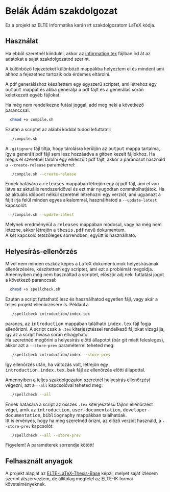 # Belák Ádám szakdolgozat
Ez a projekt az ELTE Informatika karán írt szakdolgozatom LaTeX kódja.

## Használat
Ha ebből szeretnél kiindulni, akkor az [information.tex](information.tex) fájlban
írd át az adatokat a saját szakdolgozatod szerint.

A különböző fejezeteket különböző mappákba helyeztem el és mindent ami ahhoz a
fejezethez tartozik oda érdemes eltárolni.

A pdf generáláshoz készítettem egy egyszerű scriptet, ami létrehoz egy  <kbd>output</kbd>
mappát és abba generálja a pdf fájlt és a generálás során keletkezett egyéb fájlokat.

Ha még nem rendelkezne futási joggal, add meg neki a következő paranccsal:

```bash
  chmod +x compile.sh
```

Ezután a scriptet az alábbi kóddal tudod lefuttatni:

```bash
  ./compile.sh
```
A `.gitignore` fájl tiltja, hogy tárolásra kerüljön az <kbd>output</kbd> mappa
tartalma, így a generált pdf fájl sem lesz hozzáadva a gitben kezelt fájlokhoz.
Ha mégis el szeretnél tárolni egy elkészült pdf fájlt, akkor a parancsot használd
a `--create-release` paraméterrel:

```bash
  ./compile.sh --create-release
```

Ennek hatására a <kbd>releases</kbd> mappában létrejön egy új pdf fájl, ami el van
látva az aktuális rendszeridővel és ezt már nyugodtan commitolhatjátok.
Ha az aktuális időpont nélkül szeretnél létrehozni egy verziót, ami ugyanazt a
fájlt írja felül minden egyes alkalommal, használhatod a `--update-latest`
kapcsolót:

```bash
  ./compile.sh --update-latest
```

Melynek eredményéül a <kbd>releases</kbd> mappában módosul, vagy ha még nem létezne,
akkor létrejön a <kbd>thesis.pdf</kbd> nevű dokumentum.  
A két kapcsoló tetszőleges sorrendben, együtt is használható. 

## Helyesírás-ellenőrzés
Mivel nem minden eszköz képes a LaTeX dokumentumok helyesírásának ellenőrzésére,
készítettem egy scriptet, ami ezt a problémát megoldja. Amennyiben még nem használtad
a scriptet, először adj neki futtatási jogot a következő paranccsal:

```bash
  chmod +x spellcheck.sh
```

Ezután a script futtatható lesz és használhatod egyetlen fájl, vagy akár a teljes
projekt ellenőrzésére is. Például a

```bash
  ./spellcheck introduction/index.tex
```

parancs, az <kbd>introduction</kbd> mappában található <kbd>index.tex</kbd> fájl
fogja ellenőrizni. A script csak a `.tex` kiterjesztéssel rendelkező fájlokat
vizsgálja, így az a script hívása során elhagyható.  
Ha szeretnéd megőrini a helyesírás előtti állapotot (bár git miatt felesleges),
akkor azt a `--store-prev` paraméterrel teheted meg:

```bash
  ./spellcheck introduction/index --store-prev
```

Így ellenőrzés után, ha változás volt, létrejön egy <kbd>introduction.index.tex.bak</kbd>
fájl az ellenőrzés előtti állapottal.

Amennyiben a teljes szakdolgozaton szeretnél helyesírás ellenőrzést végezni, azt
a `--all` kapcsolóval teheted meg:

```bash
  ./spellcheck --all
```

Ennek hatására a script az összes `.tex` kiterjesztésű fájlon ellenőrzést véget,
amik az <kbd>introduction</kbd>, <kbd>user-documentation</kbd>,
<kbd>developer-documentation</kbd>, <kbd>bibliography</kbd> mappákban találhatóak.  
Itt is érvényes, hogy ha meg szeretnéd őrizni, az előző verziót használd, a
`--store-prev` kapcsolót:

```bash
  ./spellcheck --all --store-prev
```

Figyelem! A paraméterek sorrendje kötött!

## Felhasznált anyagok
A projekt alapját az [ELTE-LaTeX-Thesis-Base](https://github.com/shdnx/ELTE-LaTeX-Thesis-Base)
képzi, melyet saját ízlésem szerint átszerveztem, de állítólag megfelel az ELTE-IK
formai követelményeknek.
